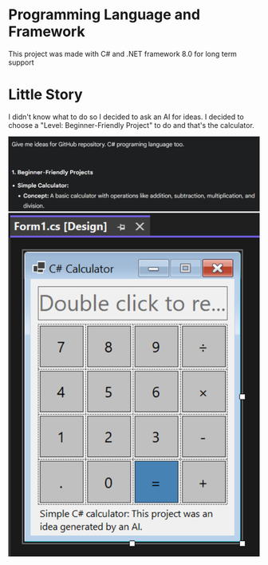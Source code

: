 # Programming Language and Framework
This project was made with C# and .NET framework 8.0 for long term support
# Little Story
I didn't know what to do so I decided to ask an AI for ideas.
I decided to choose a "Level: Beginner-Friendly Project" to do and that's the calculator.

<img width="524" alt="screenshot of ai prompt" src="/images/aiprompt_screenshot.PNG"/><img width="524" alt="screenshot of ai prompt" src="/images/form_screenshot.PNG"/>
